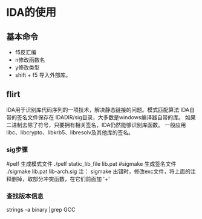 # IDA的使用
## 基本命令
- f5反汇编
- n修改函数名
- y修改类型
- shift + f5 导入外部库。

## flirt
IDA用于识别库代码序列的一项技术，解决静态链接的问题。模式匹配算法
IDA自带的签名文件保存在 IDADIR/sig目录，大多数是windows编译器自带的库。
如果二进制去除了符号，只要拥有相关签名，IDA仍然能够识别库函数。
一般应用libc、libcrypto、libkrb5、libresolv及其他库的签名。
### sig步骤
#pelf 生成模式文件
./pelf static_lib_file lib.pat 
#sigmake 生成签名文件
./sigmake lib.pat lib-arch.sig
注： sigmake 出错时，修改exc文件，将上面的注释删掉，取部分冲突函数，在它们前面加 '+'
### 查找版本信息
strings -a binary |grep GCC

